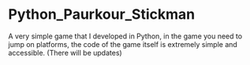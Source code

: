 # Python_Paurkour_Stickman
A very simple game that I developed in Python, in the game you need to jump on platforms, the code of the game itself is extremely simple and accessible.  (There will be updates)
